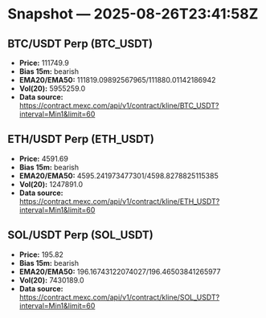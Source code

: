 # Snapshot — 2025-08-26T23:41:58Z

## BTC/USDT Perp (BTC_USDT)
- **Price:** 111749.9
- **Bias 15m:** bearish
- **EMA20/EMA50:** 111819.09892567965/111880.01142186942
- **Vol(20):** 5955259.0
- **Data source:** https://contract.mexc.com/api/v1/contract/kline/BTC_USDT?interval=Min1&limit=60

## ETH/USDT Perp (ETH_USDT)
- **Price:** 4591.69
- **Bias 15m:** bearish
- **EMA20/EMA50:** 4595.241973477301/4598.8278825115385
- **Vol(20):** 1247891.0
- **Data source:** https://contract.mexc.com/api/v1/contract/kline/ETH_USDT?interval=Min1&limit=60

## SOL/USDT Perp (SOL_USDT)
- **Price:** 195.82
- **Bias 15m:** bearish
- **EMA20/EMA50:** 196.16743122074027/196.46503841265977
- **Vol(20):** 7430189.0
- **Data source:** https://contract.mexc.com/api/v1/contract/kline/SOL_USDT?interval=Min1&limit=60
